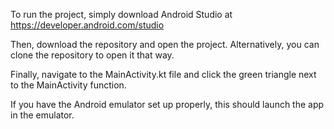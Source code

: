 To run the project, simply download Android Studio at https://developer.android.com/studio

Then, download the repository and open the project. Alternatively, you can clone the repository to open it that way.

Finally, navigate to the MainActivity.kt file and click the green triangle next to the MainActivity function.

If you have the Android emulator set up properly, this should launch the app in the emulator.

